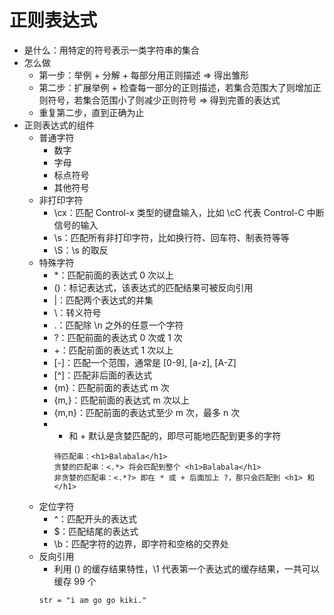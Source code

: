 # 正则表达式
  - 是什么：用特定的符号表示一类字符串的集合
  - 怎么做
    - 第一步：举例 + 分解 + 每部分用正则描述 => 得出雏形
    - 第二步：扩展举例 + 检查每一部分的正则描述，若集合范围大了则增加正则符号，若集合范围小了则减少正则符号 => 得到完善的表达式
    - 重复第二步，直到正确为止
  - 正则表达式的组件
    - 普通字符
      - 数字
      - 字母
      - 标点符号
      - 其他符号
    - 非打印字符
      - \cx：匹配 Control-x 类型的键盘输入，比如 \cC 代表 Control-C 中断信号的输入
      - \s：匹配所有非打印字符，比如换行符、回车符、制表符等等
      - \S：\s 的取反
    - 特殊字符
      - *：匹配前面的表达式 0 次以上
      - ()：标记表达式，该表达式的匹配结果可被反向引用
      - |：匹配两个表达式的并集
      - \：转义符号
      - .：匹配除 \n 之外的任意一个字符
      - ?：匹配前面的表达式 0 次或 1 次
      - +：匹配前面的表达式 1 次以上
      - [-]：匹配一个范围，通常是 [0-9], [a-z], [A-Z]
      - [^]：匹配非后面的表达式
      - {m}：匹配前面的表达式 m 次
      - {m,}：匹配前面的表达式 m 次以上
      - {m,n}：匹配前面的表达式至少 m 次，最多 n 次
      - * 和 + 默认是贪婪匹配的，即尽可能地匹配到更多的字符
        ```
        待匹配串：<h1>Balabala</h1>
        贪婪的匹配串：<.*> 将会匹配到整个 <h1>Balabala</h1>
        非贪婪的匹配串：<.*?> 即在 * 或 + 后面加上 ?，那只会匹配到 <h1> 和 </h1>
        ```
    - 定位字符
      - ^：匹配开头的表达式
      - $：匹配结尾的表达式
      - \b：匹配字符的边界，即字符和空格的交界处
    - 反向引用
      - 利用 () 的缓存结果特性，\1 代表第一个表达式的缓存结果，一共可以缓存 99 个
      ```
      str = "i am go go kiki."
      
      ```
